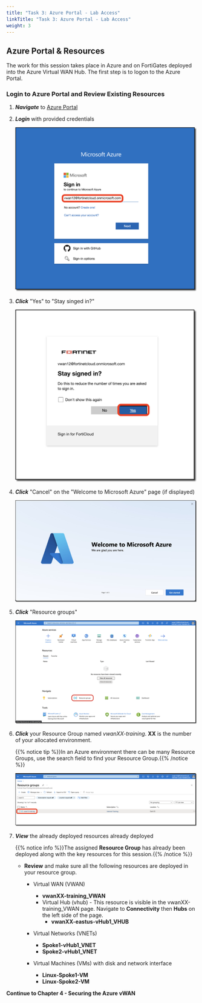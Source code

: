 ```yaml
---
title: "Task 3: Azure Portal - Lab Access"
linkTitle: "Task 3: Azure Portal - Lab Access"
weight: 3
---
```


## Azure Portal & Resources

The work for this session takes place in Azure and on FortiGates deployed into the Azure Virtual WAN Hub. The first step is to logon to the Azure Portal.

### Login to Azure Portal and Review Existing Resources

1. ***Navigate*** to [Azure Portal](https://portal.azure.com)
1. ***Login*** with provided credentials

    ![portallogin1](../images/portallogin1.png)

1. ***Click*** "Yes" to "Stay singed in?"

    ![portallogin2](../images/portallogin2.png)

1. ***Click*** "Cancel" on the "Welcome to Microsoft Azure" page (if displayed)

    ![portallogin2](../images/portallogin2.jpg)

1. ***Click*** "Resource groups"

    ![portallogin3](../images/portallogin3.png)

1. ***Click*** your Resource Group named *vwanXX-training*. **XX** is the number of your allocated environment.

    {{% notice tip %}}In an Azure environment there can be many Resource Groups, use the search field to find your Resource Group.{{% /notice %}}

    ![portallogin4](../images/portallogin4.png)

1. ***View*** the already deployed resources already deployed

    {{% notice info %}}The assigned **Resource Group** has already been deployed along with the key resources for this session.{{% /notice %}}

    - **Review** and make sure all the following resources are deployed in your resource group.
      - Virtual WAN (VWAN)
        - **vwanXX-training_VWAN**
        - Virtual Hub (vhub) - This resource is visible in the vwanXX-training_VWAN page.  Navigate to **Connectivity** then **Hubs** on the left side of the page.
          - **vwanXX-eastus-vHub1_VHUB**

      - Virtual Networks (VNETs)
        - **Spoke1-vHub1_VNET**
        - **Spoke2-vHub1_VNET**

      - Virtual Machines (VMs) with disk and network interface
        - **Linux-Spoke1-VM**
        - **Linux-Spoke2-VM**

**Continue to Chapter 4 - Securing the Azure vWAN**

